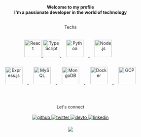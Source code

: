 <link rel="stylesheet" href="style.css">

**<div align="center">Welcome to my profile <br />I'm a passionate developer in the world of technology</div>**
<br/>  

<table width="100%">
  <tr>
    <div align="center">Techs</div>
    <br />
    <div align="center">
      <a href="https://reactjs.org/" class="margin" target="_blank">
        <img src="https://profilinator.rishav.dev/skills-assets/react-original-wordmark.svg" alt="React" height="56" />
      </a> 
      <a href="https://www.typescriptlang.org/" class="margin" target="_blank">
        <img src="https://profilinator.rishav.dev/skills-assets/typescript-original.svg" alt="TypeScript" height="56" />
      </a>  
      <a href="https://www.python.org/" target="_blank">
       <img style="margin: 16px" src="https://profilinator.rishav.dev/skills-assets/python-original.svg" alt="Python" height="56" />
      </a>  
      <a href="https://nodejs.org/" target="_blank">
        <img style="margin: 16px" src="https://profilinator.rishav.dev/skills-assets/nodejs-original-wordmark.svg" alt="Node.js" height="56" />
      </a> 
      <br/>
      <a href="https://expressjs.com/" target="_blank">
        <img style="margin: 16px" src="https://profilinator.rishav.dev/skills-assets/express-original-wordmark.svg" alt="Express.js" height="56" />
      </a>  
      <a href="https://www.mysql.com/" target="_blank">
        <img style="margin: 16px" src="https://profilinator.rishav.dev/skills-assets/mysql-original-wordmark.svg" alt="MySQL" height="56" />
      </a>  
      <a href="https://www.mongodb.com/" target="_blank">
        <img style="margin: 16px" src="https://profilinator.rishav.dev/skills-assets/mongodb-original-wordmark.svg" alt="MongoDB" height="56" />
      </a>  
      <a href="https://www.docker.com/" target="_blank">
        <img style="margin: 16px" src="https://profilinator.rishav.dev/skills-assets/docker-original-wordmark.svg" alt="Docker" height="56" />
      </a>  
      <a href="https://cloud.google.com/" target="_blank">
        <img style="margin: 16px" src="https://profilinator.rishav.dev/skills-assets/google_cloud-icon.svg" alt="GCP" height="56" />
      </a>  
    </div>
  </tr>
</table>  
<br/>  
<div align="center">Let's connect</div>
<br />
  <div align="center">
    <a href="https://github.com/adrianomolin" target="_blank">
      <img src=https://img.shields.io/badge/github-%2324292e.svg?&style=for-the-badge&logo=github&logoColor=white alt=github style="margin-bottom: 5px;" />
    </a>
    <a href="https://twitter.com/adrianomolinn" target="_blank">
      <img src=https://img.shields.io/badge/twitter-%2300acee.svg?&style=for-the-badge&logo=twitter&logoColor=white alt=twitter style="margin-bottom: 5px;" />
    </a>
    <a href="https://dev.to/adrianomolin" target="_blank">
      <img src=https://img.shields.io/badge/dev.to-%2308090A.svg?&style=for-the-badge&logo=dev.to&logoColor=white alt=devto style="margin-bottom: 5px;" />
    </a>
    <a href="https://linkedin.com/in/adrianomolin" target="_blank">
      <img src=https://img.shields.io/badge/linkedin-%231E77B5.svg?&style=for-the-badge&logo=linkedin&logoColor=white alt=linkedin style="margin-bottom: 5px;" />
    </a>  
</div>
<br/>
<div align="center">
  <img src="https://komarev.com/ghpvc/?username=adrianomolin&&style=flat-square" align="center" />
</div>  

